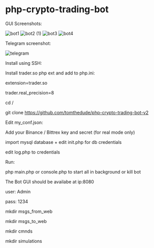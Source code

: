 # php-crypto-trading-bot
GUI Screenshots:

![bot1](https://user-images.githubusercontent.com/22947607/112216917-b9e15700-8c2a-11eb-930e-61a3866a3e7e.jpg)
![bot2 (1)](https://user-images.githubusercontent.com/22947607/112216994-d4b3cb80-8c2a-11eb-9229-be6ea0cfaf24.jpg)
![bot3](https://user-images.githubusercontent.com/22947607/112217044-e301e780-8c2a-11eb-8aec-896ac8500294.jpg)
![bot4](https://user-images.githubusercontent.com/22947607/112217098-f0b76d00-8c2a-11eb-80ba-1738274c07af.jpg)


Telegram screenshot:

![telegram](https://user-images.githubusercontent.com/22947607/112217179-0167e300-8c2b-11eb-9821-7bc8b3a205d2.jpg)

Install using SSH:

Install trader.so php ext and add to php.ini:

extension=trader.so

trader.real_precision=8


cd /

git clone https://github.com/tomthedude/php-crypto-trading-bot-v2


Edit my_conf.json:

Add your Binance / Bittrex key and secret (for real mode only)


import mysql database + edit init.php for db credentials

edit log.php to credentials


Run:

php main.php
or
console.php to start all in background or kill bot


The Bot GUI should be availabe at ip:8080

user: Admin

pass: 1234


mkdir msgs_from_web


mkdir msgs_to_web


mkdir cmnds


mkdir simulations
